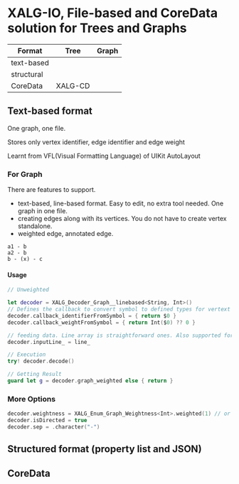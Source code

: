 
# XALG-IO, File-based and CoreData solution for Trees and Graphs

Format | Tree | Graph
--|--|--
text-based |
structural |
CoreData | XALG-CD


## Text-based format

One graph, one file.

Stores only vertex identifier, edge identifier and edge weight


Learnt from VFL(Visual Formatting Language) of UIKit AutoLayout

### For Graph

There are features to support.
* text-based, line-based format. Easy to edit, no extra tool needed. One graph in one file.
* creating edges along with its vertices. You do not have to create vertex standalone.
* weighted edge, annotated edge.

```
a1 - b
a2 - b
b - (x) - c
```

#### Usage

```swift
// Unweighted


```

```swift
let decoder = XALG_Decoder_Graph__linebased<String, Int>()
// Defines the callback to convert symbol to defined types for vertext identifier and edge weight.
decoder.callback_identifierFromSymbol = { return $0 }
decoder.callback_weightFromSymbol = { return Int($0) ?? 0 }

// feeding data. Line array is straightforward ones. Also supported for file URL or Data (encoding as UTF8)
decoder.inputLine_ = line_

// Execution
try! decoder.decode()

// Getting Result
guard let g = decoder.graph_weighted else { return }

```

### More Options

```swift
decoder.weightness = XALG_Enum_Graph_Weightness<Int>.weighted(1) // or .unweighed
decoder.isDirected = true
decoder.sep = .character("-")
```


## Structured format (property list and JSON)



## CoreData
